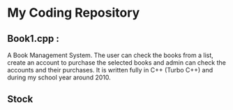 # My Coding Repository
## Book1.cpp :
A Book Management System. The user can check the books from a list, create an account to purchase the selected books and admin can check the accounts and their purchases. It is written fully in C++ (Turbo C++) and during my school year around 2010.

## Stock
